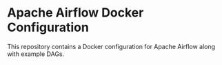 # Apache Airflow Docker Configuration

This repository contains a Docker configuration for Apache Airflow along with example DAGs.

